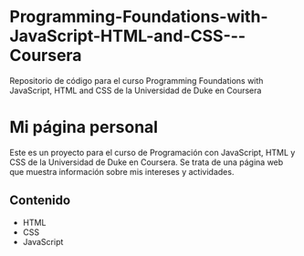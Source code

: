 # Programming-Foundations-with-JavaScript-HTML-and-CSS---Coursera
Repositorio de código para el curso Programming Foundations with JavaScript, HTML and CSS de la Universidad de Duke en Coursera

# Mi página personal

Este es un proyecto para el curso de Programación con JavaScript, HTML y CSS de la Universidad de Duke en Coursera. Se trata de una página web que muestra información sobre mis intereses y actividades.

## Contenido

- HTML
- CSS
- JavaScript
